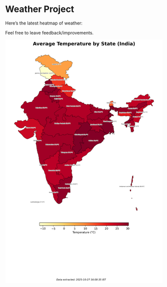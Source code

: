# Weather Project

Here’s the latest heatmap of weather:

Feel free to leave feedback/improvements.

![India Heatmap](docs/assets/india_heatmap.png?v=FF49CD)
